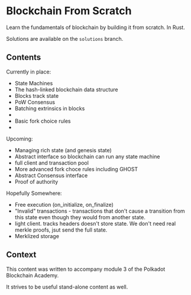 # Blockchain From Scratch

Learn the fundamentals of blockchain by building it from scratch. In Rust.

Solutions are available on the `solutions` branch.

## Contents

Currently in place:

- State Machines
- The hash-linked blockchain data structure
- Blocks track state
- PoW Consensus
- Batching extrinsics in blocks
-
- Basic fork choice rules
-

Upcoming:

- Managing rich state (and genesis state)
- Abstract interface so blockchain can run any state machine
- full client and transaction pool
- More advanced fork choce rules including GHOST
- Abstract Consensus interface
- Proof of authority

Hopefully Somewhere:

- Free execution (on_initialize, on_finalize)
- "Invalid" transactions - transactions that don't cause a transition from this state even though they would from another state.
- light client. tracks headers doesn't store state. We don't need real merkle proofs, jsut send the full state.
- Merklized storage

## Context

This content was written to accompany module 3 of the Polkadot Blockchain Academy.

It strives to be useful stand-alone content as well.
